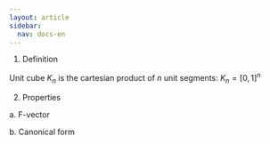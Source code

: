 ```yaml
---
layout: article
sidebar:
  nav: docs-en
---
```


1. Definition

Unit cube $K_n$ is the cartesian product of $n$ unit segments: $K_n=[0,1]^n$

2. Properties

  a. F-vector

  b. Canonical form

